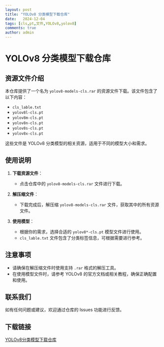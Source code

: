 ```yaml
---
layout: post
title: "YOLOv8 分类模型下载仓库"
date:   2024-12-04
tags: [cls,pt,文件,YOLOv8,yolov8]
comments: true
author: admin
---
```

# YOLOv8 分类模型下载仓库

## 资源文件介绍

本仓库提供了一个名为 `yolov8-models-cls.rar` 的资源文件下载。该文件包含了以下内容：

- `cls_lable.txt`
- `yolov8l-cls.pt`
- `yolov8m-cls.pt`
- `yolov8n-cls.pt`
- `yolov8s-cls.pt`
- `yolov8x-cls.pt`

这些文件是 YOLOv8 分类模型的相关资源，适用于不同的模型大小和需求。

## 使用说明

1. **下载资源文件**：
   - 点击仓库中的 `yolov8-models-cls.rar` 文件进行下载。

2. **解压缩文件**：
   - 下载完成后，解压缩 `yolov8-models-cls.rar` 文件，获取其中的所有资源文件。

3. **使用模型**：
   - 根据你的需求，选择合适的 `yolov8*-cls.pt` 模型文件进行使用。
   - `cls_lable.txt` 文件包含了分类标签信息，可根据需要进行参考。

## 注意事项

- 请确保在解压缩文件时使用支持 `.rar` 格式的解压工具。
- 在使用模型文件时，请参考 YOLOv8 的官方文档或相关教程，确保正确配置和使用。

## 联系我们

如有任何问题或建议，欢迎通过仓库的 Issues 功能进行反馈。

## 下载链接

[YOLOv8分类模型下载仓库](https://pan.quark.cn/s/e842a402d288)